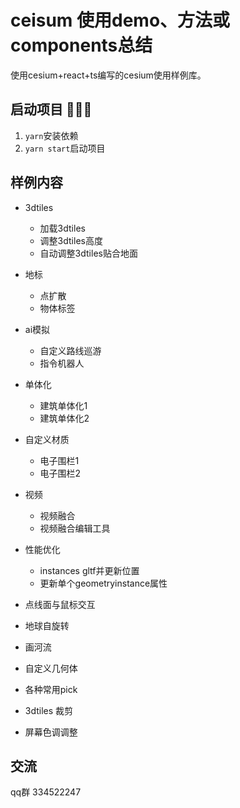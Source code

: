 # ceisum 使用demo、方法或components总结

使用cesium+react+ts编写的cesium使用样例库。


## 启动项目 👾👾👾
1. ``yarn``安装依赖
2. ``yarn start``启动项目


## 样例内容 
- 3dtiles 
    - 加载3dtiles
    - 调整3dtiles高度
    - 自动调整3dtiles贴合地面

- 地标 
    - 点扩散
    - 物体标签
- ai模拟 
    - 自定义路线巡游
    - 指令机器人
- 单体化 
    - 建筑单体化1
    - 建筑单体化2
- 自定义材质 
    - 电子围栏1
    - 电子围栏2
- 视频 
    - 视频融合
    - 视频融合编辑工具
- 性能优化 
    - instances gltf并更新位置
    - 更新单个geometryinstance属性
- 点线面与鼠标交互
- 地球自旋转
- 画河流
- 自定义几何体
- 各种常用pick
- 3dtiles 裁剪
- 屏幕色调调整


## 交流 
qq群 334522247
